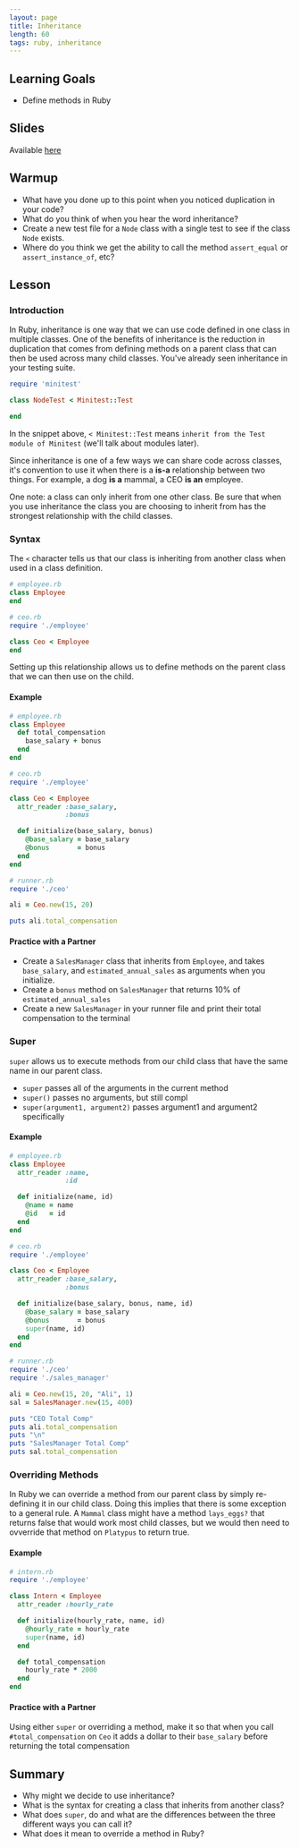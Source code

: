 ```yaml
---
layout: page
title: Inheritance
length: 60
tags: ruby, inheritance
---
```


## Learning Goals

* Define methods in Ruby

## Slides

Available [here](../slides/inheritance)

## Warmup

* What have you done up to this point when you noticed duplication in your code?
* What do you think of when you hear the word inheritance?
* Create a new test file for a `Node` class with a single test to see if the class `Node` exists.
* Where do you think we get the ability to call the method `assert_equal` or `assert_instance_of`, etc?

## Lesson

### Introduction

In Ruby, inheritance is one way that we can use code defined in one class in multiple classes. One of the benefits of inheritance is the reduction in duplication that comes from defining methods on a parent class that can then be used across many child classes. You've already seen inheritance in your testing suite.

```ruby
require 'minitest'

class NodeTest < Minitest::Test

end
```

In the snippet above, `< Minitest::Test` means `inherit from the Test module of Minitest` (we'll talk about modules later).

Since inheritance is one of a few ways we can share code across classes, it's convention to use it when there is a **is-a** relationship between two things. For example, a dog **is a** mammal, a CEO **is an** employee.

One note: a class can only inherit from one other class. Be sure that when you use inheritance the class you are choosing to inherit from has the strongest relationship with the child classes.

### Syntax

The `<` character tells us that our class is inheriting from another class when used in a class definition.

```ruby
# employee.rb
class Employee
end

# ceo.rb
require './employee'

class Ceo < Employee
end
```

Setting up this relationship allows us to define methods on the parent class that we can then use on the child.

#### Example

```ruby
# employee.rb
class Employee
  def total_compensation
    base_salary + bonus
  end
end

# ceo.rb
require './employee'

class Ceo < Employee
  attr_reader :base_salary,
              :bonus

  def initialize(base_salary, bonus)
    @base_salary = base_salary
    @bonus       = bonus
  end
end

# runner.rb
require './ceo'

ali = Ceo.new(15, 20)

puts ali.total_compensation
```

#### Practice with a Partner

* Create a `SalesManager` class that inherits from `Employee`, and takes `base_salary`, and `estimated_annual_sales` as arguments when you initialize.
* Create a `bonus` method on `SalesManager` that returns 10% of `estimated_annual_sales`
* Create a new `SalesManager` in your runner file and print their total compensation to the terminal

### Super

`super` allows us to execute methods from our child class that have the same name in our parent class.

* `super` passes all of the arguments in the current method
* `super()` passes no arguments, but still compl
* `super(argument1, argument2)` passes argument1 and argument2 specifically

#### Example

```ruby
# employee.rb
class Employee
  attr_reader :name,
              :id

  def initialize(name, id)
    @name = name
    @id   = id
  end
end

# ceo.rb
require './employee'

class Ceo < Employee
  attr_reader :base_salary,
              :bonus

  def initialize(base_salary, bonus, name, id)
    @base_salary = base_salary
    @bonus       = bonus
    super(name, id)
  end
end

# runner.rb
require './ceo'
require './sales_manager'

ali = Ceo.new(15, 20, "Ali", 1)
sal = SalesManager.new(15, 400)

puts "CEO Total Comp"
puts ali.total_compensation
puts "\n"
puts "SalesManager Total Comp"
puts sal.total_compensation
```

### Overriding Methods

In Ruby we can override a method from our parent class by simply re-defining it in our child class. Doing this implies that there is some exception to a general rule. A `Mammal` class might have a method `lays_eggs?` that returns false that would work most child classes, but we would then need to ovverride that method on `Platypus` to return true.

#### Example

```ruby
# intern.rb
require './employee'

class Intern < Employee
  attr_reader :hourly_rate

  def initialize(hourly_rate, name, id)
    @hourly_rate = hourly_rate
    super(name, id)
  end

  def total_compensation
    hourly_rate * 2000
  end
end
```

#### Practice with a Partner

Using either `super` or overriding a method, make it so that when you call `#total_compensation` on `Ceo` it adds a dollar to their `base_salary` before returning the total compensation

## Summary

* Why might we decide to use inheritance?
* What is the syntax for creating a class that inherits from another class?
* What does `super`, do and what are the differences between the three different ways you can call it?
* What does it mean to override a method in Ruby?
